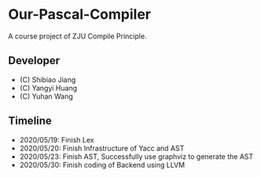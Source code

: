 # Our-Pascal-Compiler
A course project of ZJU Compile Principle.

## Developer
* (C) Shibiao Jiang 
* (C) Yangyi Huang  
* (C) Yuhan Wang    

## Timeline
* 2020/05/19: Finish Lex
* 2020/05/20: Finish Infrastructure of Yacc and AST
* 2020/05/23: Finish AST, Successfully use graphviz to generate the AST
* 2020/05/30: Finish coding of Backend using LLVM
